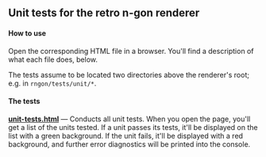 ## Unit tests for the retro n-gon renderer

#### How to use
Open the corresponding HTML file in a browser. You'll find a description of what each file does, below.

The tests assume to be located two directories above the renderer's root; e.g. in `rngon/tests/unit/*`.

#### The tests
**[unit-tests.html](unit-tests.html)** &mdash; Conducts all unit tests. When you open the page, you'll get a list of the units tested. If a unit passes its tests, it'll be displayed on the list with a green background. If the unit fails, it'll be displayed with a red background, and further error diagnostics will be printed into the console.
